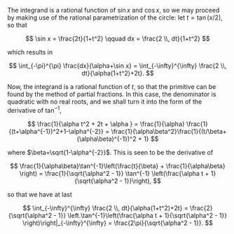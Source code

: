 The integrand is a rational function of $\sin x$ and $\cos x$, so we may proceed by making use of the rational parametrization of the circle: let $t = \tan(x/2)$, so that 

$$
\sin x = \frac{2t}{1+t^2} \qquad dx = \frac{2 \\, dt}{1+t^2}
$$

which results in

$$
\int_{-\pi}^{\pi} \frac{dx}{\alpha+\sin x} = \int_{-\infty}^{\infty} \frac{2 \\, dt}{\alpha(1+t^2)+2t}.
$$

Now, the integrand is a rational function of $t$, so that the primitive can be found by the method of partial fractions. In this case, the denominator is quadratic with no real roots, and we shall turn it into the form of the derivative of $\tan^{-1}$,

$$
\frac{1}{\alpha t^2 + 2t + \alpha } = \frac{1}{\alpha} \frac{1}{(t+\alpha^{-1})^2+1-\alpha^{-2}} = \frac{1}{\alpha\beta^2}\frac{1}{(t/\beta+(\alpha\beta)^{-1})^2 + 1}
$$

where $\beta=\sqrt{1-\alpha^{-2}}$. This is seen to be the derivative of 

$$
\frac{1}{\alpha\beta}\tan^{-1}\left(\frac{t}{\beta} + \frac{1}{\alpha\beta} \right) = \frac{1}{\sqrt{\alpha^2 - 1}} \tan^{-1} \left(\frac{\alpha t + 1}{\sqrt{\alpha^2 - 1}}\right),
$$

so that we have at last

$$
\int_{-\infty}^{\infty} \frac{2 \\, dt}{\alpha(1+t^2)+2t} = \frac{2}{\sqrt{\alpha^2 - 1}} \left.\tan^{-1}\left(\frac{\alpha t + 1}{\sqrt{\alpha^2 - 1}} \right)\right|_{-\infty}^{\infty} = \frac{2\pi}{\sqrt{\alpha^2 - 1}}.
$$

